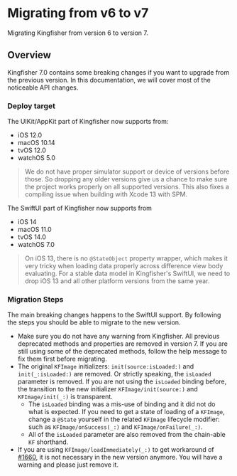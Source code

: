 # Migrating from v6 to v7

Migrating Kingfisher from version 6 to version 7.

## Overview

Kingfisher 7.0 contains some breaking changes if you want to upgrade from the previous version. In this documentation, we will cover most of the noticeable API changes.

### Deploy target

The UIKit/AppKit part of Kingfisher now supports from:

- iOS 12.0
- macOS 10.14
- tvOS 12.0
- watchOS 5.0

> We do not have proper simulator support or device of versions before those. So dropping any older versions give us a chance to make sure the project works properly on all supported versions. This also fixes a compiling issue when building with Xcode 13 with SPM.

The SwiftUI part of Kingfisher now supports from 

- iOS 14
- macOS 11.0
- tvOS 14.0
- watchOS 7.0

> On iOS 13, there is no `@StateObject` property wrapper, which makes it very tricky when loading data properly across difference view body evaluating. For a stable data model in Kingfisher's SwiftUI, we need to drop iOS 13 and all other platform versions from the same year.

### Migration Steps

The main breaking changes happens to the SwiftUI support. By following the steps you should be able to migrate to the new version.

- Make sure you do not have any warning from Kingfisher. All previous deprecated methods and properties are removed in version 7. If you are still using some of the deprecated methods, follow the help message to fix them first before migrating.
- The original ``KFImage`` initializers: `init(source:isLoaded:)` and `init(_:isLoaded:)` are removed. Or strictly speaking, the `isLoaded` parameter is removed. If you are not using the `isLoaded` binding before, the transition to the new initializer ``KFImage/init(source:)`` and ``KFImage/init(_:)`` is transparent.
    - The `isLoaded` binding was a mis-use of binding and it did not do what is expected. If you need to get a state of loading of a ``KFImage``, change a `@State` yourself in the related ``KFImage`` lifecycle modifier: such as ``KFImage/onSuccess(_:)`` and ``KFImage/onFailure(_:)``.
    - All of the `isLoaded` parameter are also removed from the chain-able ``KF`` shorthand.
- If you are using ``KFImage/loadImmediately(_:)`` to get workaround of [#1660](https://github.com/onevcat/Kingfisher/issues/1660), it is not necessary in the new version anymore. You will have a warning and please just remove it.
